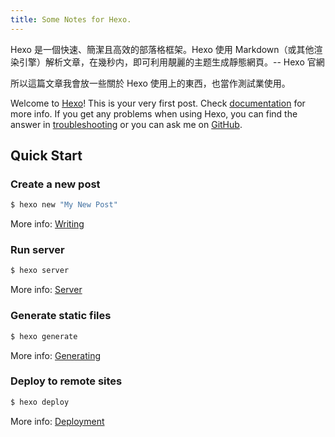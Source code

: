 ```yaml
---
title: Some Notes for Hexo.
---
```


Hexo 是一個快速、簡潔且高效的部落格框架。Hexo 使用 Markdown（或其他渲染引擎）解析文章，在幾秒内，即可利用靚麗的主题生成靜態網頁。-- Hexo 官網

所以這篇文章我會放一些關於 Hexo 使用上的東西，也當作測試業使用。

 <!-- more --> 

Welcome to [Hexo](https://hexo.io/)! This is your very first post. Check [documentation](https://hexo.io/docs/) for more info. If you get any problems when using Hexo, you can find the answer in [troubleshooting](https://hexo.io/docs/troubleshooting.html) or you can ask me on [GitHub](https://github.com/hexojs/hexo/issues).

## Quick Start

### Create a new post

``` bash
$ hexo new "My New Post"
```

More info: [Writing](https://hexo.io/docs/writing.html)

### Run server

``` bash
$ hexo server
```

More info: [Server](https://hexo.io/docs/server.html)

### Generate static files

``` bash
$ hexo generate
```

More info: [Generating](https://hexo.io/docs/generating.html)

### Deploy to remote sites

``` bash
$ hexo deploy
```

More info: [Deployment](https://hexo.io/docs/deployment.html)

